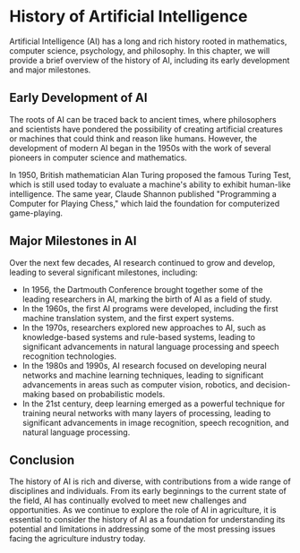 History of Artificial Intelligence
=====================================================================================================

Artificial Intelligence (AI) has a long and rich history rooted in mathematics, computer science, psychology, and philosophy. In this chapter, we will provide a brief overview of the history of AI, including its early development and major milestones.

Early Development of AI
-----------------------

The roots of AI can be traced back to ancient times, where philosophers and scientists have pondered the possibility of creating artificial creatures or machines that could think and reason like humans. However, the development of modern AI began in the 1950s with the work of several pioneers in computer science and mathematics.

In 1950, British mathematician Alan Turing proposed the famous Turing Test, which is still used today to evaluate a machine's ability to exhibit human-like intelligence. The same year, Claude Shannon published "Programming a Computer for Playing Chess," which laid the foundation for computerized game-playing.

Major Milestones in AI
----------------------

Over the next few decades, AI research continued to grow and develop, leading to several significant milestones, including:

* In 1956, the Dartmouth Conference brought together some of the leading researchers in AI, marking the birth of AI as a field of study.
* In the 1960s, the first AI programs were developed, including the first machine translation system, and the first expert systems.
* In the 1970s, researchers explored new approaches to AI, such as knowledge-based systems and rule-based systems, leading to significant advancements in natural language processing and speech recognition technologies.
* In the 1980s and 1990s, AI research focused on developing neural networks and machine learning techniques, leading to significant advancements in areas such as computer vision, robotics, and decision-making based on probabilistic models.
* In the 21st century, deep learning emerged as a powerful technique for training neural networks with many layers of processing, leading to significant advancements in image recognition, speech recognition, and natural language processing.

Conclusion
----------

The history of AI is rich and diverse, with contributions from a wide range of disciplines and individuals. From its early beginnings to the current state of the field, AI has continually evolved to meet new challenges and opportunities. As we continue to explore the role of AI in agriculture, it is essential to consider the history of AI as a foundation for understanding its potential and limitations in addressing some of the most pressing issues facing the agriculture industry today.
